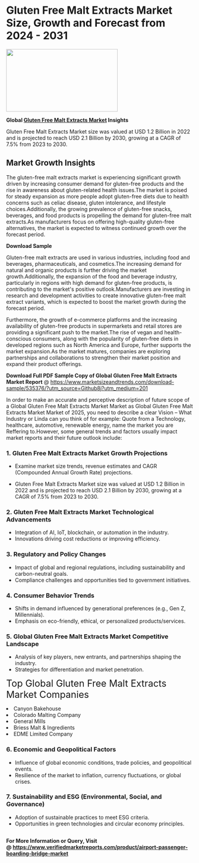 <H1>Gluten Free Malt Extracts Market Size, Growth and Forecast from 2024 - 2031</H1><img class="aligncenter size-medium wp-image-584254" src="https://thirdeyenews.in/wp-content/uploads/2024/09/Global-Market-Research-300x168.jpeg" alt="" width="300" height="168" /><p><strong>Global&nbsp;<a href="https://www.marketsizeandtrends.com/download-sample/535376/?utm_source=Github8j?utm_medium=201">Gluten Free Malt Extracts Market</a> Insights</strong></p><p>Gluten Free Malt Extracts Market size was valued at USD 1.2 Billion in 2022 and is projected to reach USD 2.1 Billion by 2030, growing at a CAGR of 7.5% from 2023 to 2030.</p><p><h2>Market Growth Insights</h2> <p>The gluten-free malt extracts market is experiencing significant growth driven by increasing consumer demand for gluten-free products and the rise in awareness about gluten-related health issues.The market is poised for steady expansion as more people adopt gluten-free diets due to health concerns such as celiac disease, gluten intolerance, and lifestyle choices.Additionally, the growing prevalence of gluten-free snacks, beverages, and food products is propelling the demand for gluten-free malt extracts.As manufacturers focus on offering high-quality gluten-free alternatives, the market is expected to witness continued growth over the forecast period.</p> <p><strong>Download Sample</strong></p> <p>Gluten-free malt extracts are used in various industries, including food and beverages, pharmaceuticals, and cosmetics.The increasing demand for natural and organic products is further driving the market growth.Additionally, the expansion of the food and beverage industry, particularly in regions with high demand for gluten-free products, is contributing to the market's positive outlook.Manufacturers are investing in research and development activities to create innovative gluten-free malt extract variants, which is expected to boost the market growth during the forecast period.</p> <p>Furthermore, the growth of e-commerce platforms and the increasing availability of gluten-free products in supermarkets and retail stores are providing a significant push to the market.The rise of vegan and health-conscious consumers, along with the popularity of gluten-free diets in developed regions such as North America and Europe, further supports the market expansion.As the market matures, companies are exploring partnerships and collaborations to strengthen their market position and expand their product offerings.</p> <p><span class=""><strong>Download Full PDF Sample Copy of Global Gluten Free Malt Extracts Market Report</strong> @ <a href="https://www.marketsizeandtrends.com/download-sample/535376/?utm_source=Github8j?utm_medium=201" target="_blank">https://www.marketsizeandtrends.com/download-sample/535376/?utm_source=Github8j?utm_medium=201</a></span></p><p>In order to make an accurate and perceptive description of future scope of a Global&nbsp;Gluten Free Malt Extracts Market Market as Global&nbsp;Gluten Free Malt Extracts Market Market of 2025, you need to describe a clear Vision &ndash; What Industry or Linda can you think of for example: Quote from a Technology, healthcare, automotive, renewable energy, name the market you are Reffering to.However, some general trends and factors usually impact market reports and their future outlook include:</p><h3>1.&nbsp;<strong>Gluten Free Malt Extracts Market Growth Projections</strong></h3><ul><li>Examine market size trends, revenue estimates and CAGR (Compounded Annual Growth Rate) projections.</li><li><p>Gluten Free Malt Extracts Market size was valued at USD 1.2 Billion in 2022 and is projected to reach USD 2.1 Billion by 2030, growing at a CAGR of 7.5% from 2023 to 2030.</p></li></ul><h3>2.&nbsp;<strong>Gluten Free Malt Extracts Market Technological Advancements</strong></h3><ul><li>Integration of AI, IoT, blockchain, or automation in the industry.</li><li>Innovations driving cost reductions or improving efficiency.</li></ul><h3>3.&nbsp;<strong>Regulatory and Policy Changes</strong></h3><ul><li>Impact of global and regional regulations, including sustainability and carbon-neutral goals.</li><li>Compliance challenges and opportunities tied to government initiatives.</li></ul><h3>4.&nbsp;<strong>Consumer Behavior Trends</strong></h3><ul><li>Shifts in demand influenced by generational preferences (e.g., Gen Z, Millennials).</li><li>Emphasis on eco-friendly, ethical, or personalized products/services.</li></ul><h3>5.&nbsp;<strong>Global Gluten Free Malt Extracts Market Competitive Landscape</strong></h3><ul><li>Analysis of key players, new entrants, and partnerships shaping the industry.</li><li>Strategies for differentiation and market penetration.</li></ul><p data-pm-slice="1 1 []"><span style="color: inherit; font-family: inherit; font-size: 25px;">Top Global Gluten Free Malt Extracts Market Companies</span></p><div class="" data-test-id=""><p><li>Canyon Bakehouse</li><li> Colorado Malting Company</li><li> General Mills</li><li> Briess Malt & Ingredients</li><li> EDME Limited Company</li></p></div><h3>6.&nbsp;<strong>Economic and Geopolitical Factors</strong></h3><ul><li>Influence of global economic conditions, trade policies, and geopolitical events.</li><li>Resilience of the market to inflation, currency fluctuations, or global crises.</li></ul><h3>7.&nbsp;<strong>Sustainability and ESG (Environmental, Social, and Governance)</strong></h3><ul><li>Adoption of sustainable practices to meet ESG criteria.</li><li>Opportunities in green technologies and circular economy principles.</li></ul><h2><strong style="font-size: 14px;">For More Information or Query, Visit @&nbsp;</strong><a style="background-color: #ffffff; font-size: 14px;" href="https://www.marketsizeandtrends.com/report/gluten-free-malt-extracts-market/" target="_blank">https://www.verifiedmarketreports.com/product/airport-passenger-boarding-bridge-market</a></h2>